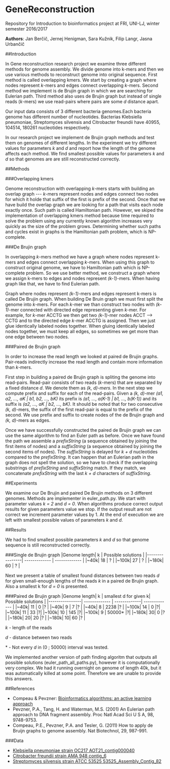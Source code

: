 # GeneReconstruction
Repository for Introduction to bioinformatics project at FRI, UNI-LJ, winter semester 2016/2017

**Authors**: Jan Berčič, Jernej Henigman, Sara Kužnik, Filip Langr, Jasna Urbančič

##Introduction

In Gene reconstruction research project we examine three different methods for genome assembly. We divide genome into k-mers and then we use various methods to reconstruct genome into original sequence. First method is called overlapping kmers. We start by creating a graph where nodes represent *k*-mers and edges connect overlapping *k*-mers. Second method we implement is de Brujin graph in which we are searching for Eulerian path. Third method
also uses de Brujin graph but instead of single reads (*k*-mers) we use read-pairs where pairs are some *d* distance apart.

Our input data consists of 3 different bacteria genomes.Each bacteria genome has different number of nucleotides. Bacterias Klebsiella pneumoniae, Streptomyces silvensis and Citrobacter freundii have 40955, 104514, 180261 nucleotides respectively.

In our research project we implement de Brujin graph methods and test them on genomes of different lengths. In the experiment we try different values for parameters *k* and *d* and report how the length of the genome affects each method. We find smallest possible values for parameters *k* and *d* so that genomes are are still reconstructed correctly.

##Methods

###Overlapping kmers

Genome reconstruction with overlapping *k*-mers starts with building an overlap graph --- *k*-mers represent nodes and edges connect two nodes for which it holde that suffix of the first is prefix of the second. Once that we have build the overlap graph we are looking for a path that visits each node exactly once. Such path is called Hamiltonian path. However, we skiped the implementation of overlapping kmers method because time required to solve the problem using any currently known algorithm increases very quickly as the size of the problem grows. Determining whether such paths and cycles exist in graphs is the Hamiltonian path problem, which is NP-complete.

###De Brujin graph

In overlapping *k*-mers method we have a graph where nodes represent k-mers and edges connect overlapping *k*-mers. When using this graph to construct original genome, we have to Hamiltonian path which is NP-complete problem. So we use better method, we construct a graph where we assign k-mers to edges and nodes represent *(k-1)*-mers. When having graph like that, we have to find Eulerian path.

Graph where nodes represent *(k-1)*-mers and edges represent k-mers is called De Brujin graph. When building De Bruin graph we must first split the genome into *k*-mers. For each *k*-mer we than construct two nodes with *(k-1)*-mer connected with directed edge representing given *k*-mer. For example, for *k*-mer ACCTG we then get two *(k-1)*-mer nodes ACCT --> CCTG and to the directed edge *k*-mer ACCTG is assigned. Then we just glue identically labeled nodes together. When gluing identically labeled nodes together, we must keep all edges, so sometimes we get more than one edge between two nodes.


###Paired de Brujin graph

In order to increase the read length we looked at paired de Brujin graphs. Pair-reads indirectly increase the read length and contain more information than *k*-mers.

First step in building a paired de Brujin graph is spliting the genome into read-pairs. Read-pair consists of two reads (*k*-mers) that are separated by a fixed distance *d*. We denote them as *(k, d)-mers*. In the next step we compute prefix and suffix for each of the read-pairs. Given a *(k, d)*-mer *(a1, a2, ..., aK | b1, b2, ..., bK)* its prefix is *(a1, ..., a(K-1) | b1, ..., b(K-1))* and its suffix is *(a2, ..., aK | b2, ..., bK)*. It should be noted that for two consecutive *(k, d)*-mers, the suffix of the first read-pair is equal to the prefix of the second. We use prefix and suffix to create nodes of the de Brujin graph and *(k, d)*-mers as edges.

Once we have successfully constructed the paired de Brujin graph we can use the same algorithm to find an Euler path as before. Once we have found the path we assemble a *prefixString* (a sequence obtained by joining the first items of nodes) and a *suffixString* (a sequence obtained by joining the second items of nodes). The *suffixString* is delayed for *k + d* nucleotides compared to the *prefixString*. It can happen that an Eulerian path in the graph does not spell the solution, so we have to check if the overlapping substrings of *prefixString* and *suffixString* match. If they match, we concatenate *prefixString* with the last *k + d* characters of *suffixString*.

##Experiments

We examine our De Brujin and paired De Brujin methods on 3 different genomes. Methods are implementer in euler_path.py. We start with parameter values *k = 2* and *d = 0*. When algorithms produce correct output results for given parameters value we stop. If the output result are not correct we increment parameter values by 1. At the end of execution we are left with smallest possible values of parameters *k* and *d*.

##Results

We had to find smallest possible parameters *k* and *d* so that genome sequence is still reconstructed correctly.


###Single de Brujin graph
|Genome length| k  | Possible solutions |
|----------------| ------------- | ------------- |
|~40k| 18  | ?  |
|~100k| 27  | ?  |
|~180k| 60  | ?  |

Next we present a table of smallest found distances between two reads *d* for given small-enough lengths of the reads *k* in a paired de Brujin graph. Also a smallest k for *d = 0* is presented.

###Paired de Brujin graph
|Genome length| k | smallest d for given k| Possible solutions |
|----------------| ------------- | -------------| ------------- |
|~40k| 11  | 0  |? |
|~40k| 9  | 7  |? |
|~40k| 8  | 2238  |? |
|~100k| 14  | 0  |?|
|~100k| 11  | 33  |?|
|~100k| 10  | 145  |?|
|~100k| 9  | 50000*  |?|
|~180k| 30| 0  |? |
|~180k| 20| 20  |? |
|~180k| 10| 60  |? |

*k* - length of the reads

*d* - distance between two reads

\* - Not every *d* in (0 ; 50000) interval was tested.

We implemented another version of path finding algoritm that outputs all possible solutions (euler_path_all_paths.py), however it is computationally very complex. We had it running overnight on genome of length 40k, but it was automatically killed at some point. Therefore we are unable to provide this answers.

##References
* Compeau & Pevzner: [Bioinformatics algorithms: an active learning approach](http://bioinformaticsalgorithms.com)
* Pevzner, P.A., Tang, H. and Waterman, M.S. (2001) An Eulerian path approach to DNA fragment assembly. Proc Natl Acad Sci U S A, 98, 9748-9753.
* Compeau, P.E., Pevzner, P.A. and Tesler, G. (2011) How to apply de Bruijn graphs to genome assembly. Nat Biotechnol, 29, 987-991.

###Data
* [Klebsiella pneumoniae strain OC217 AOT21_contig000040](https://www.ncbi.nlm.nih.gov/nuccore/971065155)
* [Citrobacter freundii strain AMA 948 contig_6](https://www.ncbi.nlm.nih.gov/nuccore/970964877)
* [Streptomyces silvensis strain ATCC 53525 53525_Assembly_Contig_82](https://www.ncbi.nlm.nih.gov/nuccore/970984238)
